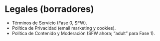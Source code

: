 # Legales (borradores)
- Términos de Servicio (Fase 0, SFW).
- Política de Privacidad (email marketing y cookies).
- Política de Contenido y Moderación (SFW ahora; “adult” para Fase 1).

